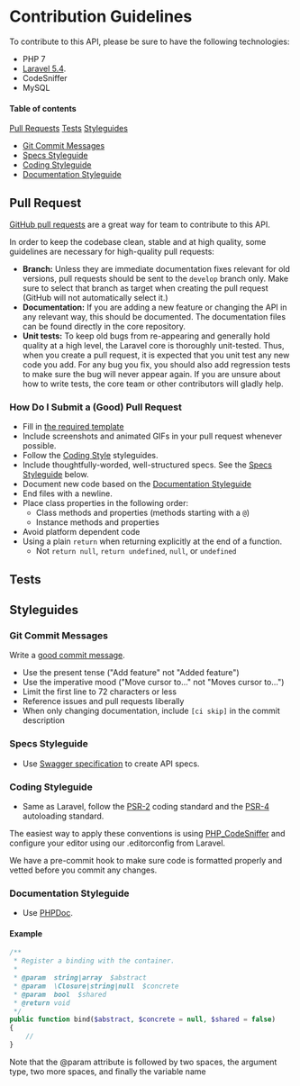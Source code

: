 # Contribution Guidelines

To contribute to this API, please be sure to have the following technologies:
- PHP 7
- [Laravel 5.4](https://laravel.com/docs/5.4).
- CodeSniffer
- MySQL


#### Table of contents
[Pull Requests](#pull-requests)
[Tests](#tests)
[Styleguides](#styleguides)
  * [Git Commit Messages](#git-commit-messages)
  * [Specs Styleguide](#specs-styleguide)
  * [Coding Styleguide](#coding-styleguide)
  * [Documentation Styleguide](#documentation-styleguide)


## Pull Request
[GitHub pull requests](https://help.github.com/articles/using-pull-requests) are a great way for team to contribute to this API.

In order to keep the codebase clean, stable and at high quality, some guidelines are necessary for high-quality pull requests:

- **Branch:** Unless they are immediate documentation fixes relevant for old versions, pull requests should be sent to the `develop` branch only. Make sure to select that branch as target when creating the pull request (GitHub will not automatically select it.)
- **Documentation:** If you are adding a new feature or changing the API in any relevant way, this should be documented. The documentation files can be found directly in the core repository.
- **Unit tests:** To keep old bugs from re-appearing and generally hold quality at a high level, the Laravel core is thoroughly unit-tested. Thus, when you create a pull request, it is expected that you unit test any new code you add. For any bug you fix, you should also add regression tests to make sure the bug will never appear again. If you are unsure about how to write tests, the core team or other contributors will gladly help.

### How Do I Submit a (Good) Pull Request

* Fill in [the required template](PULL_REQUEST_TEMPLATE.md)
* Include screenshots and animated GIFs in your pull request whenever possible.
* Follow the [Coding Style](#coding-styleguide) styleguides.
* Include thoughtfully-worded, well-structured specs. See the [Specs Styleguide](#specs-styleguide) below.
* Document new code based on the
  [Documentation Styleguide](#documentation-styleguide)
* End files with a newline.
* Place class properties in the following order:
    * Class methods and properties (methods starting with a `@`)
    * Instance methods and properties
* Avoid platform dependent code
* Using a plain `return` when returning explicitly at the end of a function.
    * Not `return null`, `return undefined`, `null`, or `undefined`

## Tests


## Styleguides

### Git Commit Messages
Write a [good commit message](http://tbaggery.com/2008/04/19/a-note-about-git-commit-messages.html).
* Use the present tense ("Add feature" not "Added feature")
* Use the imperative mood ("Move cursor to..." not "Moves cursor to...")
* Limit the first line to 72 characters or less
* Reference issues and pull requests liberally
* When only changing documentation, include `[ci skip]` in the commit description

### Specs Styleguide
* Use [Swagger specification](http://swagger.io/specification/) to create API specs.

### Coding Styleguide
* Same as Laravel, follow the [PSR-2](https://github.com/php-fig/fig-standards/blob/master/accepted/PSR-2-coding-style-guide.md) coding standard and the [PSR-4](https://github.com/php-fig/fig-standards/blob/master/accepted/PSR-4-autoloader.md) autoloading standard.

The easiest way to apply these conventions is using [PHP_CodeSniffer](https://github.com/squizlabs/PHP_CodeSniffer) and configure your editor using our .editorconfig from Laravel.

We have a pre-commit hook to make sure code is formatted properly and vetted before you commit any changes.

### Documentation Styleguide
* Use [PHPDoc](https://www.phpdoc.org/docs/latest/references/phpdoc/basic-syntax.html).

#### Example

```php
/**
 * Register a binding with the container.
 *
 * @param  string|array  $abstract
 * @param  \Closure|string|null  $concrete
 * @param  bool  $shared
 * @return void
 */
public function bind($abstract, $concrete = null, $shared = false)
{
    //
}
```

Note that the @param attribute is followed by two spaces, the argument type, two more spaces, and finally the variable name
